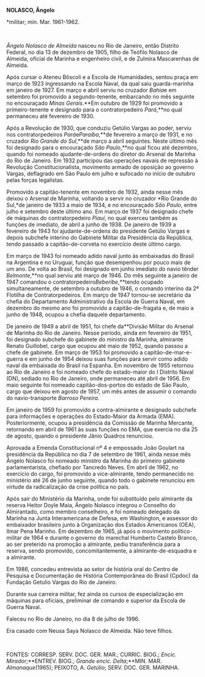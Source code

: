 **NOLASCO, Ângelo**

\*militar; min. Mar. 1961-1962.

 

*Ângelo Nolasco de Almeida* nasceu no Rio de Janeiro, então Distrito
Federal, no dia 13 de dezembro de 1905, filho de Teófilo Nolasco de
Almeida, oficial de Marinha e engenheiro civil, e de Zulmira Mascarenhas
de Almeida.

Após cursar o Ateneu Bôscoli e a Escola de Humanidades, sentou praça em
março de 1923 ingressando na Escola Naval, da qual saiu guarda-marinha
em janeiro de 1927. Em março e abril serviu no cruzador *Bahia*e em
setembro foi promovido a segundo-tenente, embarcando no mês seguinte no
encouraçado *Minas Gerais*.**Em outubro de 1929 foi promovido a
primeiro-tenente e designado para o contratorpedeiro *Pará*,**no qual
permaneceu até fevereiro de 1930.

Após a Revolução de 1930, que conduziu Getúlio Vargas ao poder, serviu
nos contratorpedeiros *Pará*e*Paraíba*,**de fevereiro a março de 1931, e
no cruzador *Rio Grande do Sul*,**de março a abril seguintes. Neste
último mês foi designado para o encouraçado *São Paulo*,**no qual ficou
até dezembro, quando foi nomeado ajudante-de-ordens do diretor do
Arsenal de Marinha do Rio de Janeiro. Em 1932 participou das operações
navais de repressão à Revolução Constitucionalista, movimento armado de
oposição ao governo Vargas, deflagrado em São Paulo em julho e sufocado
no início de outubro pelas forças legalistas.

Promovido a capitão-tenente em novembro de 1932, ainda nesse mês deixou
o Arsenal de Marinha, voltando a servir no cruzador *Rio Grande do
Sul,*de janeiro de 1933 a maio de 1934, e no encouraçado *São Paulo*,
entre julho e setembro deste último ano. Em março de 1937 foi designado
chefe de máquinas do contratorpedeiro *Piauí*, no qual exerceu também as
funções de imediato, de abril a junho de 1938. De janeiro de 1939 a
fevereiro de 1943 foi ajudante-de-ordens do presidente Getúlio Vargas e
depois subchefe interino do Gabinete Militar da Presidência da
República, tendo passado a capitão-de-corveta no exercício deste último
cargo.

Em março de 1943 foi nomeado adido naval junto às embaixadas do Brasil
na Argentina e no Uruguai, função que desempenhou por pouco mais de um
ano. De volta ao Brasil, foi designado em junho imediato do navio tênder
*Belmonte*,**no qual serviu até março de 1946. Do mês seguinte a janeiro
de 1947 comandou o contratorpedeiro*Beberibe*,**tendo ocupado
simultaneamente, de setembro a outubro de 1946, o comando interino da 2ª
Flotilha de Contratorpedeiros. Em março de 1947 tornou-se secretário da
chefia do Departamento Administrativo da Escola de Guerra Naval, em
dezembro do mesmo ano foi promovido a capitão-de-fragata e, de maio a
junho de 1948, ocupou a chefia daquele departamento.

De janeiro de 1949 a abril de 1951, foi chefe da**Divisão Militar do
Arsenal de Marinha do Rio de Janeiro. Nesse período, ainda em fevereiro
de 1951, foi designado subchefe do gabinete do ministro da Marinha,
almirante Renato Guillobel, cargo que ocupou até maio de 1952, quando
passou a chefe de gabinete. Em março de 1953 foi promovido a
capitão-de-mar-e-guerra e em junho de 1954 deixou suas funções para
servir como adido naval da embaixada do Brasil na Espanha. Em novembro
de 1955 retornou ao Rio de Janeiro e foi nomeado chefe do estado-maior
do I Distrito Naval (DN), sediado no Rio de Janeiro, onde permaneceu até
abril de 1956. Em maio seguinte foi nomeado capitão-dos-portos do estado
de São Paulo, cargo que deixou em agosto de 1957, um mês antes de
assumir o comando do navio-transporte *Barroso Pereira*.

Em janeiro de 1959 foi promovido a contra-almirante e designado subchefe
para informações e operações do Estado-Maior da Armada (EMA).
Posteriormente, ocupou a presidência da Comissão de Marinha Mercante,
retornando em abril de 1961 às suas funções no EMA, que exercia no dia
25 de agosto, quando o presidente Jânio Quadros renunciou.

Aprovada a Emenda Constitucional nº 4 e empossado João Goulart na
presidência da República no dia 7 de setembro de 1961, ainda nesse mês
Ângelo Nolasco foi nomeado ministro da Marinha do primeiro gabinete
parlamentarista, chefiado por Tancredo Neves. Em abril de 1962, no
exercício do cargo, foi promovido a vice-almirante, tendo permanecido no
ministério até 26 de junho seguinte, quando todo o gabinete renunciou em
virtude da radicalização da crise política no país.

Após sair do Ministério da Marinha, onde foi substituído pelo almirante
da reserva Heitor Doyle Maia, Ângelo Nolasco integrou o Conselho do
Almirantado, como membro conselheiro, e foi nomeado delegado da Marinha
na Junta Interamericana de Defesa, em Washington, e assessor do
embaixador brasileiro junto à Organização dos Estados Americanos (OEA),
Ilmar Pena Marinho. Em dezembro de 1965, já após o movimento
político-militar de 1964 e durante o governo do marechal Humberto
Castelo Branco, ao ser preterido na promoção a almirante, pediu
transferência para a reserva, sendo promovido, concomitantemente, a
almirante-de-esquadra e a almirante.

Em 1986, concedeu entrevista ao setor de história oral do Centro de
Pesquisa e Documentação de História Contemporânea do Brasil (Cpdoc) da
Fundação Getulio Vargas do Rio de Janeiro.

Durante sua carreira militar, fez ainda os cursos de especialização em
máquinas para oficiais, preliminar de comando e superior da Escola de
Guerra Naval.

Faleceu no Rio de Janeiro, no dia 8 de julho de 1996.

Era casado com Neusa Saya Nolasco de Almeida. Não teve filhos.

 

FONTES: CORRESP. SERV. DOC. GER. MAR.; CURRIC. BIOG.; *Encic.*
*Mirador*;**ENTREV. BIOG.; *Grande encic. Delta*;**MIN. MAR.
*Almanaque*(1965); PEIXOTO, A. *Getúlio*; SERV. DOC. GER. MARINHA.

 

 
